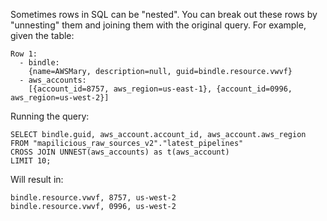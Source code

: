Sometimes rows in SQL can be "nested". You can break out these rows by
"unnesting" them and joining them with the original query. For example,
given the table:

```
Row 1:
  - bindle:
    {name=AWSMary, description=null, guid=bindle.resource.vwvf}
  - aws_accounts:
    [{account_id=8757, aws_region=us-east-1}, {account_id=0996, aws_region=us-west-2}]
```

Running the query:

```
SELECT bindle.guid, aws_account.account_id, aws_account.aws_region
FROM "mapilicious_raw_sources_v2"."latest_pipelines"
CROSS JOIN UNNEST(aws_accounts) as t(aws_account)
LIMIT 10;
```

Will result in:

```
bindle.resource.vwvf, 8757, us-west-2
bindle.resource.vwvf, 0996, us-west-2
```

